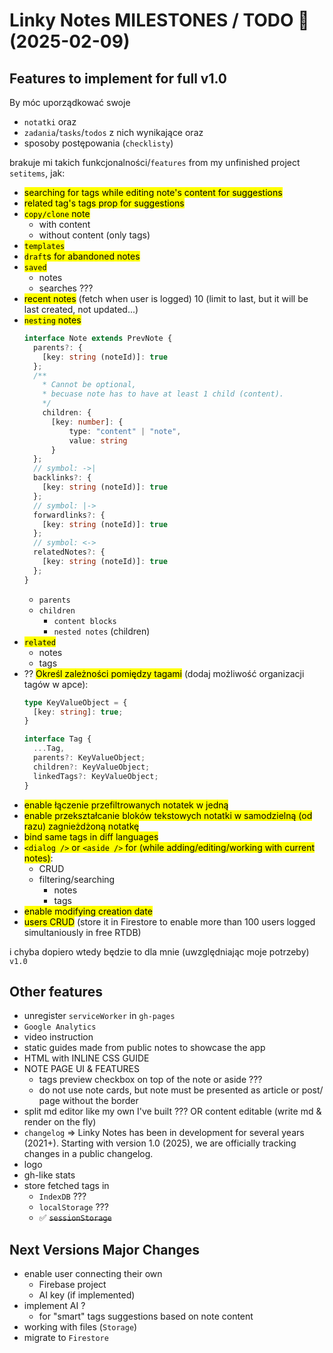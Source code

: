# Linky Notes MILESTONES / TODO 🚀 (2025-02-09)

## Features to implement for full v1.0

By móc uporządkować swoje
- `notatki` oraz
- `zadania`/`tasks`/`todos` z nich wynikające oraz
- sposoby postępowania (`checklisty`)

brakuje mi takich funkcjonalności/`features` from my unfinished project `setitems`, jak:
- <mark>searching for tags while editing note's content for suggestions</mark>
- <mark>related tag's tags prop for suggestions</mark>
- <mark>`copy/clone` note</mark>
  - with content
  - without content (only tags)
- <mark>`templates`</mark>
- <mark>`draft`s for abandoned notes</mark>
- <mark>`saved`</mark>
  - notes
  - searches ???
- <mark>recent notes</mark> (fetch when user is logged) 10 (limit to last, but it will be last created, not updated...)
- <mark>`nesting` notes</mark>
  ```ts
  interface Note extends PrevNote {
    parents?: {
      [key: string (noteId)]: true
    };
    /**
      * Cannot be optional,
      * becuase note has to have at least 1 child (content).
      */
	  children: {
	  	[key: number]: {
	  		type: "content" | "note",
	  		value: string
	  	}
  	};
    // symbol: ->|
    backlinks?: {
      [key: string (noteId)]: true
    };
    // symbol: |->
    forwardlinks?: {
      [key: string (noteId)]: true
    };
    // symbol: <->
    relatedNotes?: {
      [key: string (noteId)]: true
    };
  }
  ```
  - `parents`
  - `children`
    - `content blocks`
    - `nested notes` (children)
- <mark>`related`</mark>
  - notes 
  - tags
- ?? <mark>Określ zależności pomiędzy tagami</mark> (dodaj możliwość organizacji tagów w apce):
  ```ts
  type KeyValueObject = {
    [key: string]: true;
  }

  interface Tag {
    ...Tag,
    parents?: KeyValueObject;
    children?: KeyValueObject;
    linkedTags?: KeyValueObject;
  }
- <mark>enable łączenie przefiltrowanych notatek w jedną</mark>
- <mark>enable przekształcanie bloków tekstowych notatki w samodzielną (od razu) zagnieżdżoną notatkę</mark>
- <mark>bind same tags in diff languages</mark>
- <mark>`<dialog />` or `<aside />` for (while adding/editing/working with current notes)</mark>:
  - CRUD
  - filtering/searching
    - notes
    - tags
- <mark>enable modifying creation date</mark>
- <mark>users CRUD</mark> (store it in Firestore to enable more than 100 users logged simultaniously in free RTDB)

i chyba dopiero wtedy będzie to dla mnie (uwzględniając moje potrzeby) `v1.0`

## Other features

- unregister `serviceWorker` in `gh-pages`
- `Google Analytics`
- video instruction
- static guides made from public notes to showcase the app
- HTML with INLINE CSS GUIDE
- NOTE PAGE UI & FEATURES
  - tags preview checkbox on top of the note or aside ???
  - do not use note cards, but note must be presented as article or post/ page without the border
- split md editor like my own I've built ??? OR content editable (write md & render on the fly)
- `changelog` => Linky Notes has been in development for several years (2021+). Starting with version 1.0 (2025), we are officially tracking changes in a public changelog.
- logo
- gh-like stats
- store fetched tags in
  - `IndexDB` ???
  - `localStorage` ???
  - ✅ ~~`sessionStorage`~~

## Next Versions Major Changes

- enable user connecting their own
  - Firebase project
  - AI key (if implemented)
- implement AI ?
  - for "smart" tags suggestions based on note content
- working with files (`Storage`)
- migrate to `Firestore`